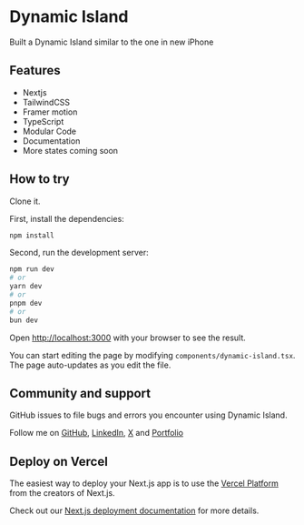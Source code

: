 # Dynamic Island

Built a Dynamic Island similar to the one in new iPhone

## Features
- Nextjs
- TailwindCSS
- Framer motion
- TypeScript
- Modular Code
- Documentation
- More states coming soon

## How to try

Clone it.

First, install the dependencies:

```bash
npm install
```


Second, run the development server:

```bash
npm run dev
# or
yarn dev
# or
pnpm dev
# or
bun dev
```

Open [http://localhost:3000](http://localhost:3000) with your browser to see the result.

You can start editing the page by modifying `components/dynamic-island.tsx`. The page auto-updates as you edit the file.


## Community and support

GitHub issues to file bugs and errors you encounter using Dynamic Island.

Follow me on [GitHub](https://github.com/Khaan25), [LinkedIn](https://www.linkedin.com/in/professional-frontend-web-developer/), [X](https://twitter.com/zia_webdev) and [Portfolio](https://zzia.vercela.app)

## Deploy on Vercel

The easiest way to deploy your Next.js app is to use the [Vercel Platform](https://vercel.com/new?utm_medium=default-template&filter=next.js&utm_source=create-next-app&utm_campaign=create-next-app-readme) from the creators of Next.js.

Check out our [Next.js deployment documentation](https://nextjs.org/docs/deployment) for more details.
